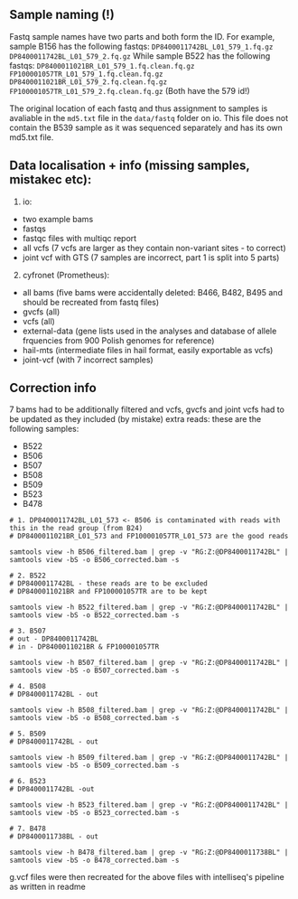 ## Sample naming (!)

Fastq sample names have two parts and both form the ID. For example, sample B156 has the following fastqs:
`DP8400011742BL_L01_579_1.fq.gz  DP8400011742BL_L01_579_2.fq.gz`
While sample B522 has the following fastqs:
`DP8400011021BR_L01_579_1.fq.clean.fq.gz  FP100001057TR_L01_579_1.fq.clean.fq.gz
DP8400011021BR_L01_579_2.fq.clean.fq.gz  FP100001057TR_L01_579_2.fq.clean.fq.gz`
(Both have the 579 id!)

The original location of each fastq and thus assignment to samples is avaliable in the `md5.txt` file in the `data/fastq` folder on io. This file does not contain the B539 sample as it was sequenced separately and has its own md5.txt file.

## Data localisation + info (missing samples, mistakec etc): 

1. io:
  - two example bams
  - fastqs
  - fastqc files with multiqc report
  - all vcfs (7 vcfs are larger as they contain non-variant sites - to correct)
  - joint vcf with GTS (7 samples are incorrect, part 1 is split into 5 parts)

2. cyfronet (Prometheus):
  - all bams (five bams were accidentally deleted: B466, B482, B495 and should be recreated from fastq files)
  - gvcfs (all)
  - vcfs (all)
  - external-data (gene lists used in the analyses and database of allele frquencies from 900 Polish genomes for reference) 
  - hail-mts (intermediate files in hail format, easily exportable as vcfs)
  - joint-vcf (with 7 incorrect samples)
  
## Correction info 

7 bams had to be additionally filtered and vcfs, gvcfs and joint vcfs had to be updated as they included (by mistake) extra reads:
these are the following samples:

- B522
- B506
- B507
- B508
- B509
- B523
- B478

```
# 1. DP8400011742BL_L01_573 <- B506 is contaminated with reads with this in the read group (from B24)
# DP8400011021BR_L01_573 and FP100001057TR_L01_573 are the good reads

samtools view -h B506_filtered.bam | grep -v "RG:Z:@DP8400011742BL" | samtools view -bS -o B506_corrected.bam -s

# 2. B522 
# DP8400011742BL - these reads are to be excluded
# DP8400011021BR and FP100001057TR are to be kept

samtools view -h B522_filtered.bam | grep -v "RG:Z:@DP8400011742BL" | samtools view -bS -o B522_corrected.bam -s

# 3. B507
# out - DP8400011742BL
# in - DP8400011021BR & FP100001057TR

samtools view -h B507_filtered.bam | grep -v "RG:Z:@DP8400011742BL" | samtools view -bS -o B507_corrected.bam -s

# 4. B508
# DP8400011742BL - out

samtools view -h B508_filtered.bam | grep -v "RG:Z:@DP8400011742BL" | samtools view -bS -o B508_corrected.bam -s

# 5. B509
# DP8400011742BL - out

samtools view -h B509_filtered.bam | grep -v "RG:Z:@DP8400011742BL" | samtools view -bS -o B509_corrected.bam -s

# 6. B523
# DP8400011742BL -out

samtools view -h B523_filtered.bam | grep -v "RG:Z:@DP8400011742BL" | samtools view -bS -o B523_corrected.bam -s

# 7. B478
# DP8400011738BL - out

samtools view -h B478_filtered.bam | grep -v "RG:Z:@DP8400011738BL" | samtools view -bS -o B478_corrected.bam -s
```
g.vcf files were then recreated for the above files with intelliseq's pipeline as written in readme
